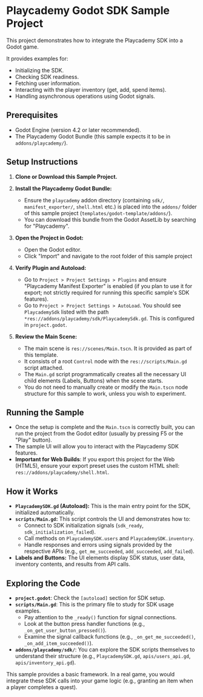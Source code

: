 # Playcademy Godot SDK Sample Project

This project demonstrates how to integrate the Playcademy SDK into a Godot game.

It provides examples for:

- Initializing the SDK.
- Checking SDK readiness.
- Fetching user information.
- Interacting with the player inventory (get, add, spend items).
- Handling asynchronous operations using Godot signals.

## Prerequisites

- Godot Engine (version 4.2 or later recommended).
- The Playcademy Godot Bundle (this sample expects it to be in `addons/playcademy/`).

## Setup Instructions

1.  **Clone or Download this Sample Project.**

2.  **Install the Playcademy Godot Bundle:**

    - Ensure the `playcademy` addon directory (containing `sdk/`, `manifest_exporter/`, `shell.html` etc.) is placed into the `addons/` folder of this sample project (`templates/godot-template/addons/`).
    - You can download this bundle from the Godot AssetLib by searching for "Playcademy".

3.  **Open the Project in Godot:**

    - Open the Godot editor.
    - Click "Import" and navigate to the root folder of this sample project

4.  **Verify Plugin and Autoload:**

    - Go to `Project > Project Settings > Plugins` and ensure "Playcademy Manifest Exporter" is enabled (if you plan to use it for export; not strictly required for running this specific sample's SDK features).
    - Go to `Project > Project Settings > AutoLoad`. You should see `PlaycademySdk` listed with the path `*res://addons/playcademy/sdk/PlaycademySdk.gd`. This is configured in `project.godot`.

5.  **Review the Main Scene:**

    - The main scene is `res://scenes/Main.tscn`. It is provided as part of this template.
    - It consists of a root `Control` node with the `res://scripts/Main.gd` script attached.
    - The `Main.gd` script programmatically creates all the necessary UI child elements (Labels, Buttons) when the scene starts.
    - You do not need to manually create or modify the `Main.tscn` node structure for this sample to work, unless you wish to experiment.

## Running the Sample

- Once the setup is complete and the `Main.tscn` is correctly built, you can run the project from the Godot editor (usually by pressing F5 or the "Play" button).
- The sample UI will allow you to interact with the Playcademy SDK features.
- **Important for Web Builds**: If you export this project for the Web (HTML5), ensure your export preset uses the custom HTML shell: `res://addons/playcademy/shell.html`.

## How it Works

- **`PlaycademySDK.gd` (Autoload):** This is the main entry point for the SDK, initialized automatically.
- **`scripts/Main.gd`:** This script controls the UI and demonstrates how to:
    - Connect to SDK initialization signals (`sdk_ready`, `sdk_initialization_failed`).
    - Call methods on `PlaycademySDK.users` and `PlaycademySDK.inventory`.
    - Handle responses and errors using signals provided by the respective APIs (e.g., `get_me_succeeded`, `add_succeeded`, `add_failed`).
- **Labels and Buttons:** The UI elements display SDK status, user data, inventory contents, and results from API calls.

## Exploring the Code

- **`project.godot`**: Check the `[autoload]` section for SDK setup.
- **`scripts/Main.gd`**: This is the primary file to study for SDK usage examples.
    - Pay attention to the `_ready()` function for signal connections.
    - Look at the button press handler functions (e.g., `_on_get_user_button_pressed()`).
    - Examine the signal callback functions (e.g., `_on_get_me_succeeded()`, `_on_add_item_succeeded()`).
- **`addons/playcademy/sdk/`**: You can explore the SDK scripts themselves to understand their structure (e.g., `PlaycademySDK.gd`, `apis/users_api.gd`, `apis/inventory_api.gd`).

This sample provides a basic framework. In a real game, you would integrate these SDK calls into your game logic (e.g., granting an item when a player completes a quest).
